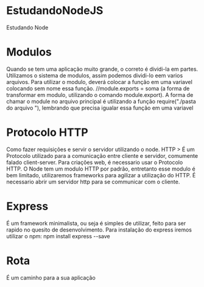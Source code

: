 # EstudandoNodeJS
 Estudando Node

# Modulos
Quando se tem uma aplicação muito grande, o correto é dividi-la em partes. Utilizamos o sistema de modulos, assim podemos dividi-lo eem varios arquivos. Para utilizar o modulo, deverá colocar a função em uma variavel colocando sem nome essa função.
//module.exports = soma (a forma de transformar em modulo, utilizando o comando module.export).
A forma de chamar o module no arquivo principal é utilizando a função require("./pasta do arquivo "), lembrando que precisa igualar essa função em uma variavel

# Protocolo HTTP
Como fazer requisições e servir o servidor utilizando o node.
HTTP > É um Protocolo utilizado para a comunicação entre cliente e servidor, comumente falado client-server.
Para criações web, é necessario usar o Protocolo HTTP.
O Node tem um modulo HTTP por padrão, entretanto esse modulo é bem limitado, utilizaremos frameworks para agilizar a utilização do HTTP.
É necessario abrir um servidor http para se communicar com o cliente.

# Express
É um framework minimalista, ou seja é simples de utilizar, feito para ser rapido no quesito de desenvolvimento. 
Para instalação do express iremos utilizar o npm: npm install express --save

# Rota
É um caminho para a sua aplicação